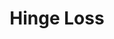 ---
title: "Hinge Loss"

categories: ['']

tags: ['Hinge', 'Loss']

arabic: ['خطأ هينج']

publishers: ['معجم مصطلحات التعلم الآلي والتعلم العميق وعلم البيانات']

types: "word"

slug: ""
---